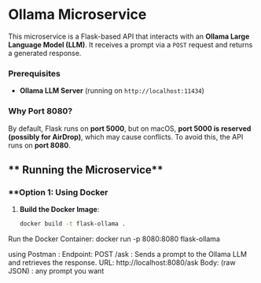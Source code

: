 # **Ollama Microservice**

This microservice is a Flask-based API that interacts with an **Ollama Large Language Model (LLM)**. It receives a prompt via a `POST` request and returns a generated response.

### **Prerequisites**

- **Ollama LLM Server** (running on `http://localhost:11434`)

### **Why Port 8080?**

By default, Flask runs on **port 5000**, but on macOS, **port 5000 is reserved (possibly for AirDrop)**, which may cause conflicts. To avoid this, the API runs on **port 8080**.

## ** Running the Microservice**

### \*\*Option 1: Using Docker

1. **Build the Docker Image**:
   ```bash
   docker build -t flask-ollama .
   ```

Run the Docker Container:
docker run -p 8080:8080 flask-ollama

using Postman :
Endpoint: POST /ask : Sends a prompt to the Ollama LLM and retrieves the response.
URL: http://localhost:8080/ask
Body: (raw JSON) : any prompt you want
